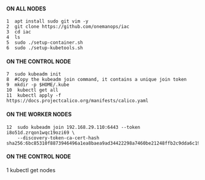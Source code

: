 #### ON ALL NODES
    1  apt install sudo git vim -y
    2  git clone https://github.com/onemanops/iac
    3  cd iac
    4  ls
    5  sudo ./setup-container.sh
    6  sudo ./setup-kubetools.sh
 
#### ON THE CONTROL NODE
    7  sudo kubeadm init
    8  #Copy the kubeadm join command, it contains a unique join token
    9  mkdir -p $HOME/.kube
    10  kubectl get all
    11  kubectl apply -f https://docs.projectcalico.org/manifests/calico.yaml
 
#### ON THE WORKER NODES
    12  sudo kubeadm join 192.168.29.110:6443 --token i8o51d.zrqon1wqc19ozi69 \
        --discovery-token-ca-cert-hash sha256:6bc85310f8873946496a1ea8baea9ad34422298a7460be21248ffb2c9dda6c19
 
#### ON THE CONTROL NODE
   1  kubectl get nodes
 
